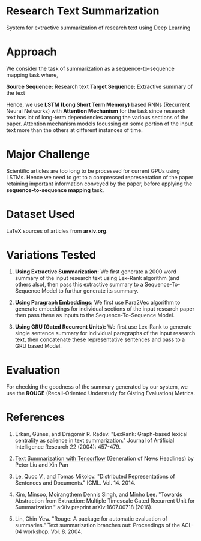 # Research Text Summarization
System for extractive summarization of research text using Deep Learning

# Approach

We consider the task of summarization as a sequence-to-sequence mapping task where,

**Source Sequence:** Research text
**Target Sequence:** Extractive summary of the text

Hence, we use **LSTM (Long Short Term Memory)** based RNNs (Recurrent Neural Networks) with **Attention Mechanism** for the task since research text has lot of long-term dependencies among the various sections of the paper. Attention mechanism models focussing on some portion of the input text more than the others at different instances of time.

# Major Challenge

Scientific articles are too long to be processed for current GPUs using LSTMs. Hence we need to get to a compressed representation of the paper retaining important information conveyed by the paper, before applying the **sequence-to-sequence mapping** task.

# Dataset Used

LaTeX sources of articles from **arxiv.org**.

# Variations Tested

1. **Using Extractive Summarization:** We first generate a 2000 word summary of the input research text using Lex-Rank algorithm (and others also), then pass this extractive summary to a Sequence-To-Sequence Model to furthur generate its summary.

2. **Using Paragraph Embeddings:** We first use Para2Vec algorithm to generate embeddings for individual sections of the input research paper then pass these as inputs to the Sequence-To-Sequence Model.

3. **Using GRU (Gated Recurrent Units):** We first use Lex-Rank to generate single sentence summary for individual paragraphs of the input research text, then concatenate these representative sentences and pass to a GRU based Model. 

# Evaluation

For checking the goodness of the summary generated by our system, we use the **ROUGE** (Recall-Oriented Understudy for Gisting Evaluation) Metrics.

# References

1. Erkan, Günes, and Dragomir R. Radev. "LexRank: Graph-based lexical centrality as salience in text summarization." Journal of Artificial Intelligence Research 22 (2004): 457-479.

2. [Text Summarization with Tensorflow](https://research.googleblog.com/2016/08/text-summarization-with-tensorflow.html) (Generation of News Headlines) by Peter Liu and Xin Pan 

3. Le, Quoc V., and Tomas Mikolov. "Distributed Representations of Sentences and Documents." ICML. Vol. 14. 2014.

4. Kim, Minsoo, Moirangthem Dennis Singh, and Minho Lee. "Towards Abstraction from Extraction: Multiple Timescale Gated Recurrent Unit for Summarization." arXiv preprint arXiv:1607.00718 (2016).

5. Lin, Chin-Yew. "Rouge: A package for automatic evaluation of summaries." Text summarization branches out: Proceedings of the ACL-04 workshop. Vol. 8. 2004.
